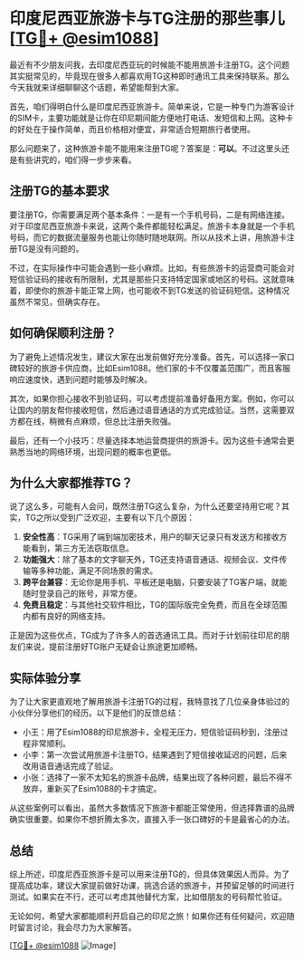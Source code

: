 # 印度尼西亚旅游卡与TG注册的那些事儿 [[TG💪+ @esim1088](https://t.me/s/esim1088)]

最近有不少朋友问我，去印度尼西亚玩的时候能不能用旅游卡注册TG。这个问题其实挺常见的，毕竟现在很多人都喜欢用TG这种即时通讯工具来保持联系。那么今天我就来详细聊聊这个话题，希望能帮到大家。

首先，咱们得明白什么是印度尼西亚旅游卡。简单来说，它是一种专门为游客设计的SIM卡，主要功能就是让你在印尼期间能方便地打电话、发短信和上网。这种卡的好处在于操作简单，而且价格相对便宜，非常适合短期旅行者使用。

那么问题来了，这种旅游卡能不能用来注册TG呢？答案是：**可以**。不过这里头还是有些讲究的，咱们得一步步来看。

## 注册TG的基本要求

要注册TG，你需要满足两个基本条件：一是有一个手机号码，二是有网络连接。对于印度尼西亚旅游卡来说，这两个条件都能轻松满足。旅游卡本身就是一个手机号码，而它的数据流量服务也能让你随时随地联网。所以从技术上讲，用旅游卡注册TG是没有问题的。

不过，在实际操作中可能会遇到一些小麻烦。比如，有些旅游卡的运营商可能会对短信验证码的接收有所限制，尤其是那些只支持特定国家或地区的号码。这就意味着，即使你的旅游卡能正常上网，也可能收不到TG发送的验证码短信。这种情况虽然不常见，但确实存在。

## 如何确保顺利注册？

为了避免上述情况发生，建议大家在出发前做好充分准备。首先，可以选择一家口碑较好的旅游卡供应商，比如Esim1088。他们家的卡不仅覆盖范围广，而且客服响应速度快，遇到问题时能够及时解决。

其次，如果你担心接收不到验证码，可以考虑提前准备好备用方案。例如，你可以让国内的朋友帮你接收短信，然后通过语音通话的方式完成验证。当然，这需要双方都在线，稍微有点麻烦，但总比注册失败强。

最后，还有一个小技巧：尽量选择本地运营商提供的旅游卡。因为这些卡通常会更熟悉当地的网络环境，出现问题的概率也更低。

## 为什么大家都推荐TG？

说了这么多，可能有人会问，既然注册TG这么复杂，为什么还要坚持用它呢？其实，TG之所以受到广泛欢迎，主要有以下几个原因：

1. **安全性高**：TG采用了端到端加密技术，用户的聊天记录只有发送方和接收方能看到，第三方无法窃取信息。
2. **功能强大**：除了基本的文字聊天外，TG还支持语音通话、视频会议、文件传输等多种功能，满足不同场景的需求。
3. **跨平台兼容**：无论你是用手机、平板还是电脑，只要安装了TG客户端，就能随时登录自己的账号，非常方便。
4. **免费且稳定**：与其他社交软件相比，TG的国际版完全免费，而且在全球范围内都有良好的网络支持。

正是因为这些优点，TG成为了许多人的首选通讯工具。而对于计划前往印尼的朋友们来说，提前注册好TG账户无疑会让旅途更加顺畅。

## 实际体验分享

为了让大家更直观地了解用旅游卡注册TG的过程，我特意找了几位亲身体验过的小伙伴分享他们的经历。以下是他们的反馈总结：

- 小王：用了Esim1088的印尼旅游卡，全程无压力，短信验证码秒到，注册过程非常顺利。
- 小李：第一次尝试用旅游卡注册TG，结果遇到了短信接收延迟的问题，后来改用语音通话完成了验证。
- 小张：选择了一家不太知名的旅游卡品牌，结果出现了各种问题，最后不得不放弃，重新买了Esim1088的卡才搞定。

从这些案例可以看出，虽然大多数情况下旅游卡都能正常使用，但选择靠谱的品牌确实很重要。如果你不想折腾太多次，直接入手一张口碑好的卡是最省心的办法。

## 总结

综上所述，印度尼西亚旅游卡是可以用来注册TG的，但具体效果因人而异。为了提高成功率，建议大家提前做好功课，挑选合适的旅游卡，并预留足够的时间进行测试。如果实在不行，还可以考虑其他替代方案，比如借朋友的号码帮忙验证。

无论如何，希望大家都能顺利开启自己的印尼之旅！如果你还有任何疑问，欢迎随时留言讨论，我会尽力为大家解答。

[[TG💪+ @esim1088](https://t.me/s/esim1088) ![Image](https://i.postimg.cc/4NQfJmqS/Snipaste-2025-05-13-00-14-12.png)]